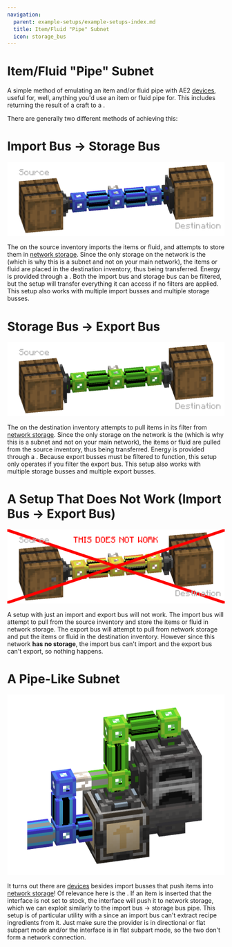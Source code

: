 ```yaml
---
navigation:
  parent: example-setups/example-setups-index.md
  title: Item/Fluid "Pipe" Subnet
  icon: storage_bus
---
```


# Item/Fluid "Pipe" Subnet

A simple method of emulating an item and/or fluid pipe with AE2 [devices](../ae2-mechanics/devices.md), useful for, well, anything you'd use an item or fluid pipe for.
This includes returning the result of a craft to a <ItemLink id="pattern_provider" />.

There are generally two different methods of achieving this:

# Import Bus -> Storage Bus

![The import-storage option](../assets/assemblies/import_storage_pipe.png)

The <ItemLink id="import_bus" /> on the source inventory imports the items or fluid, and attempts to store them in [network storage](../ae2-mechanics/import-export-storage.md).
Since the only storage on the network is the <ItemLink id="storage_bus" /> (which is why this is a subnet and not on your main network), the items or fluid
are placed in the destination inventory, thus being transferred. Energy is provided through a <ItemLink id="quartz_fiber" />.
Both the import bus and storage bus can be filtered, but the setup will transfer everything it can access if no filters are applied.
This setup also works with multiple import busses and multiple storage busses.

# Storage Bus -> Export Bus

![The storage-export option](../assets/assemblies/storage_export_pipe.png)

The <ItemLink id="export_bus" /> on the destination inventory attempts to pull items in its filter from [network storage](../ae2-mechanics/import-export-storage.md).
Since the only storage on the network is the <ItemLink id="storage_bus" /> (which is why this is a subnet and not on your main network), the items or fluid
are pulled from the source inventory, thus being transferred. Energy is provided through a <ItemLink id="quartz_fiber" />.
Because export busses must be filtered to function, this setup only operates if you filter the export bus.
This setup also works with multiple storage busses and multiple export busses.

# A Setup That Does Not Work (Import Bus -> Export Bus)

![This Does Not Work](../assets/assemblies/import_export_pipe.png)

A setup with just an import and export bus will not work. The import bus will attempt to pull from the source inventory
and store the items or fluid in network storage. The export bus will attempt to pull from network storage and put the
items or fluid in the destination inventory. However since this network **has no storage**, the import bus can't import
and the export bus can't export, so nothing happens.

# A Pipe-Like Subnet

![Interfaces!](../assets/assemblies/interface_storage_pipe_furnace.png)

It turns out there are [devices](../ae2-mechanics/devices.md) besides import busses that push items into [network storage](../ae2-mechanics/import-export-storage.md)!
Of relevance here is the <ItemLink id="interface" />. If an item is inserted that the interface is not set to stock, the interface will
push it to network storage, which we can exploit similarly to the import bus -> storage bus pipe. This setup is of particular
utility with a <ItemLink id="pattern_provider" /> since an import bus can't extract recipe ingredients from it. Just make sure
the provider is in directional or flat subpart mode and/or the interface is in flat subpart mode, so the two don't form a network
connection.
